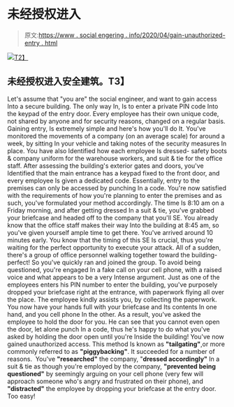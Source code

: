 # 未经授权进入

> 原文:[https://www . social engering . info/2020/04/gain-unauthorized-entry . html](https://www.socialengineering.info/2020/04/gain-unauthorized-entry.html)

[![](../Images/db2ea178fef2e507dc632379f091d1d5.png)T2】](https://1.bp.blogspot.com/-PHs-W7oDeRg/Xon463lsyKI/AAAAAAAAjmk/lBwvTPYOR2YIpjSFrpGwotKbsUhRGt-8gCLcBGAsYHQ/s1600/Social%2BEngineering%2BUInauthorized%2BAccess.%2Bwww.socialengineers.net.jpg)

## **未经授权进入安全建筑。T3】**

Let's assume that "you are" the social engineer, and want to gain access Into a secure building. The only way In, Is to enter a private PIN code Into the keypad of the entry door. Every employee has their own unique code, not shared by anyone and for security reasons, changed on a regular basis. Gaining entry, Is extremely simple and here's how you'll do It.
  You've monitored the movements of a company (on an average scale) for around a week, by sitting In your vehicle and taking notes of the security measures In place. You have also Identified how each employee Is dressed- safety boots & company uniform for the warehouse workers, and suit & tie for the office staff.
  After assessing the building's exterior gates and doors, you've Identified that the main entrance has a keypad fixed to the front door, and every employee Is given a dedicated code. Essentially, entry to the premises can only be accessed by punching In a code. You're now satisfied with the requirements of how you're planning to enter the premises and as such, you've formulated your method accordingly.
  The time Is 8:10 am on a Friday morning, and after getting dressed In a suit & tie, you've grabbed your briefcase and headed off to the company that you'll SE. You already know that the office staff makes their way Into the building at 8:45 am, so you've given yourself ample time to get there.
  You've arrived around 10 minutes early. You know that the timing of this SE Is crucial, thus you're waiting for the perfect opportunity to execute your attack. All of a sudden, there's a group of office personnel walking together toward the building- perfect! So you've quickly ran and joined the group.
  To avoid being questioned, you're engaged In a fake call on your cell phone, with a raised voice and what appears to be a very Intense argument. Just as one of the employees enters his PIN number to enter the building, you've purposely dropped your briefcase right at the entrance, with paperwork flying all over the place.
  The employee kindly assists you, by collecting the paperwork. You now have your hands full with your briefcase and Its contents In one hand, and you cell phone In the other. As a result, you've asked the employee to hold the door for you. He can see that you cannot even open the door, let alone punch In a code, thus he's happy to do what you've asked by holding the door open until you're Inside the building! You've now gained unauthorized access.
  This method Is known as **"tailgating"**,or more commonly referred to as **"piggybacking"**. It succeeded for a number of reasons. 
  You've **"researched"** the company, "**dressed accordingly"** In a suit & tie as though you're employed by the company, **"prevented being questioned"** by seemingly arguing on your cell phone (very few will approach someone who's angry and frustrated on their phone), and **"distracted"** the employee by dropping your briefcase at the entry door. Too easy!